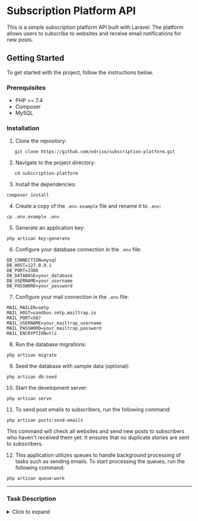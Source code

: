 # Subscription Platform API

This is a simple subscription platform API built with Laravel. The platform allows users to subscribe to websites and receive email notifications for new posts.

## Getting Started

To get started with the project, follow the instructions below.

### Prerequisites

-   PHP >= 7.4
-   Composer
-   MySQL

### Installation

1. Clone the repository:

```shell
   git clone https://github.com/edriso/subscription-platform.git
```

2. Navigate to the project directory:

```shell
   cd subscription-platform
```

3. Install the dependencies:

```shell
composer install
```

4. Create a copy of the `.env.example` file and rename it to `.env`:

```shell
cp .env.example .env
```

5. Generate an application key:

```shell
php artisan key:generate
```

6. Configure your database connection in the `.env` file:

```shell
DB_CONNECTION=mysql
DB_HOST=127.0.0.1
DB_PORT=3306
DB_DATABASE=your_database
DB_USERNAME=your_username
DB_PASSWORD=your_password
```

7. Configure your mail connection in the `.env` file:

```shell
MAIL_MAILER=smtp
MAIL_HOST=sandbox.smtp.mailtrap.io
MAIL_PORT=587
MAIL_USERNAME=your_mailtrap_username
MAIL_PASSWORD=your_mailtrap_password
MAIL_ENCRYPTION=tls
```

8. Run the database migrations:

```shell
php artisan migrate
```

9. Seed the database with sample data (optional):

```shell
php artisan db:seed
```

10. Start the development server:

```shell
php artisan serve
```

11. To send post emails to subscribers, run the following command:

```shell
php artisan posts:send-emails
```

This command will check all websites and send new posts to subscribers who haven't received them yet. It ensures that no duplicate stories are sent to subscribers.

12. This application utilizes queues to handle background processing of tasks such as sending emails. To start processing the queues, run the following command:

```shell
php artisan queue:work
```

---

### Task Description

<details>
<summary>Click to expand</summary>

Create a simple subscription platform (only RESTful APIs with MySQL) in which users can subscribe to a website (there can be multiple websites in the system). Whenever a new post is published on a particular website, all its subscribers shall receive an email with the post title and description in it. (No authentication of any kind is required.)

**MUST:**

-   Use PHP 7._ or 8._
-   Write migrations for the required tables.
-   Endpoint to create a "post" for a "particular website".
-   Endpoint to make a user subscribe to a "particular website" with all the necessary validations included.
-   Use a command to send emails to the subscribers (the command must check all websites and send all new posts to subscribers which haven't been sent yet).
-   Use queues to schedule sending in the background.
-   Ensure no duplicate stories are sent to subscribers.
-   Deploy the code on a public GitHub repository.

**OPTIONAL:**

-   Seeded data of the websites.
-   Open API documentation or Postman collection demonstrating available APIs and their usage.
-   Use of contracts and services.
-   Use of caching wherever applicable.
-   Use of events/listeners.

**Note:**

1. Please provide special instructions (if any) to make the codebase run on our local/remote platform.
2. Only implement what is mentioned in the brief, i.e., only the API, no front-end elements, etc. The code will never be deployed; we just want to see your coding skills.
3. There isn't a strict deadline. The faster the better; however, code quality (and implementing it as mentioned in the brief) is the most important. However, it shouldn't take more than a couple of hours.
4. If anything isn't clear, just implement it according to your understanding. There won't be any further explanations; the task is clear. As long as what you do doesn't contradict the briefing, it's fine.

</details>
